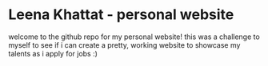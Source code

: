 # Leena Khattat - personal website

welcome to the github repo for my personal website! this was a challenge to myself to see if i can create a pretty, working website to showcase my talents as i apply for jobs :)